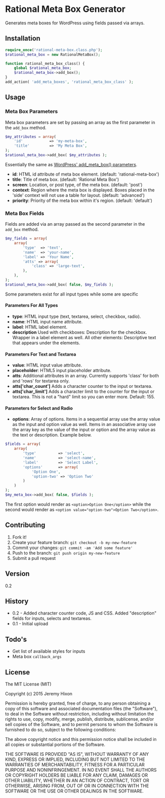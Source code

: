 # Rational Meta Box Generator

Generates meta boxes for WordPress using fields passed via arrays.

## Installation

```php
require_once('rational-meta-box.class.php');
$rational_meta_box = new RationalMetaBox();

function rational_meta_box_class() {
	global $rational_meta_box;
	$rational_meta_box->add_box();
}
add_action( 'add_meta_boxes', 'rational_meta_box_class' );
```

## Usage

### Meta Box Parameters

Meta box parameters are set by passing an array as the first parameter in the `add_box` method.

```php
$my_attributes = array(
	'id'			=> 'my-meta-box',
	'title'			=> 'My Meta Box',
);
$rational_meta_box->add_box( $my_attributes );
```
Essentially the same as [WordPress' add_meta_box() parameters](http://codex.wordpress.org/Function_Reference/add_meta_box).

* **id**: HTML id attribute of meta box element. (default: 'rational-meta-box')
* **title**: Title of meta box. (default: 'Rational Meta Box')
* **screen**: Location, or post type, of the meta box. (default: 'post')
* **context**: Region where the meta box is displayed. Boxes placed in the 'side' context will not use a table for layout. (default: 'advanced')
* **priority**: Priority of the meta box within it's region. (default: 'default')

### Meta Box Fields

Fields are added via an array passed as the second parameter in the `add_box` method.

```php
$my_fields = array(
	array(
		'type'	=> 'text',
		'name'	=> 'your-name',
		'label' => 'Your Name',
		'atts' => array(
			'class'	=> 'large-text',
		),
	),
);
$rational_meta_box->add_box( false, $my_fields );
```

Some parameters exist for all input types while some are specific

#### Parameters For All Types

* **type**: HTML input type (text, textarea, select, checkbox, radio).
* **name**: HTML input name attribute.
* **label**: HTML label element.
* **description** Used with checkboxes: Description for the checkbox. Wrapper in a label element as well.
  All other elements: Descriptive text that appears under the elements.

#### Parameters For Text and Textarea

* **value**: HTML input value attribute.
* **placeholder**: HTML5 input placeholder attribute.
* **atts**: Additional attributes in an array. Currently supports 'class' for both and 'rows' for textarea only.
* **atts['char_count']** Adds a character counter to the input or textarea.
* **atts['char_limit']** Adds a character limit to the counter for the input or textarea. This is not a "hard" limit so you can enter more. Default: 155.

#### Parameters for Select and Radio

* **options**: Array of options. Items in a sequential array use the array value as the input and option value as well. Items in an associative array use the array key as the value of the input or option and the array value as the text or description. Example below.

```php
$fields = array(
	array(
		'type'			=> 'select',
		'name'			=> 'select-name',
		'label'			=> 'Select Label',
		'options'		=> array(
			'Option One',
			'option-two' => 'Option Two'
		)
	)
);
$my_meta_box->add_box( false, $fields );
```

The first option would render as `<option>Option One</option>` while the second would render as `<option value="option-two">Option Two</option>`.

## Contributing

1. Fork it!
2. Create your feature branch: `git checkout -b my-new-feature`
3. Commit your changes: `git commit -am 'Add some feature'`
4. Push to the branch: `git push origin my-new-feature`
5. Submit a pull request

## Version

0.2

## History

* 0.2 - Added character counter code, JS and CSS. Added "description" fields for inputs, selects and textareas.
* 0.1 - Initial upload

## Todo's

* Get list of available styles for inputs
* Meta box `callback_args`

## License

The MIT License (MIT)

Copyright (c) 2015 Jeremy Hixon

Permission is hereby granted, free of charge, to any person obtaining a copy
of this software and associated documentation files (the "Software"), to deal
in the Software without restriction, including without limitation the rights
to use, copy, modify, merge, publish, distribute, sublicense, and/or sell
copies of the Software, and to permit persons to whom the Software is
furnished to do so, subject to the following conditions:

The above copyright notice and this permission notice shall be included in all
copies or substantial portions of the Software.

THE SOFTWARE IS PROVIDED "AS IS", WITHOUT WARRANTY OF ANY KIND, EXPRESS OR
IMPLIED, INCLUDING BUT NOT LIMITED TO THE WARRANTIES OF MERCHANTABILITY,
FITNESS FOR A PARTICULAR PURPOSE AND NONINFRINGEMENT. IN NO EVENT SHALL THE
AUTHORS OR COPYRIGHT HOLDERS BE LIABLE FOR ANY CLAIM, DAMAGES OR OTHER
LIABILITY, WHETHER IN AN ACTION OF CONTRACT, TORT OR OTHERWISE, ARISING FROM,
OUT OF OR IN CONNECTION WITH THE SOFTWARE OR THE USE OR OTHER DEALINGS IN THE
SOFTWARE.
